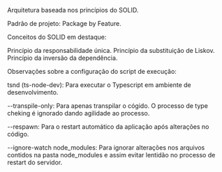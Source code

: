 Arquitetura baseada nos princípios do SOLID.

Padrão de projeto: Package by Feature.


Conceitos do SOLID em destaque:

Princípio da responsabilidade única.
Princípio da substituição de Liskov.
Princípio da inversão da dependência.


Observações sobre a configuração do script de execução:

tsnd (ts-node-dev): Para executar o Typescript em ambiente de desenvolvimento.

--transpile-only: Para apenas transpilar o cógido. O processo de type cheking é ignorado dando agilidade ao processo.

--respawn: Para o restart automático da aplicação após alterações no código.

--ignore-watch node_modules: Para ignorar alterações nos arquivos contidos na pasta node_modules e assim evitar lentidão no processo de restart do servidor.







